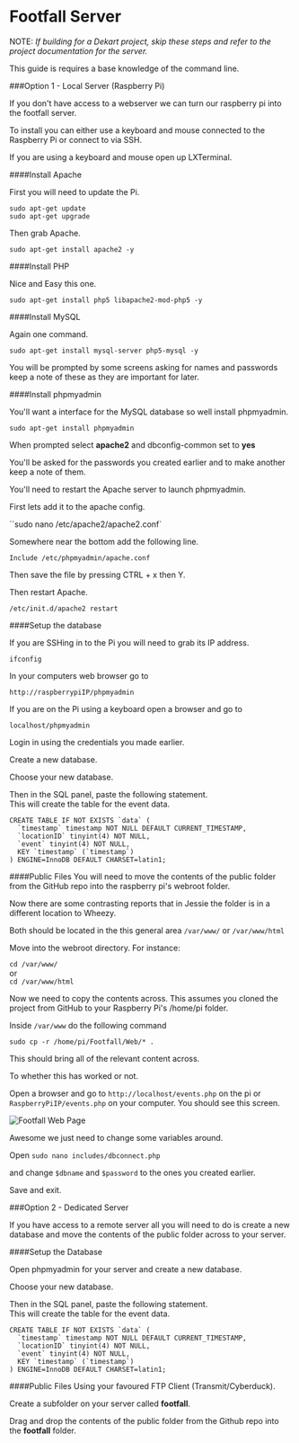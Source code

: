 Footfall Server
===

NOTE: *If building for a Dekart project, skip these steps and refer to the project documentation for the server.*

This guide is requires a base knowledge of the command line.

###Option 1 - Local Server (Raspberry Pi)

If you don't have access to a webserver we can turn our raspberry pi into the footfall server.

To install you can either use a keyboard and mouse connected to the Raspberry Pi or connect to via SSH.

If you are using a keyboard and mouse open up LXTerminal.

####Install Apache

First you will need to update the Pi.

````
sudo apt-get update
sudo apt-get upgrade
````

Then grab Apache.

````sudo apt-get install apache2 -y````

####Install PHP

Nice and Easy this one.

````sudo apt-get install php5 libapache2-mod-php5 -y````

####Install MySQL

Again one command.

````sudo apt-get install mysql-server php5-mysql -y````

You will be prompted by some screens asking for names and passwords keep a note of these as they are important for later.

####Install phpmyadmin

You'll want a interface for the MySQL database so well install phpmyadmin.

````sudo apt-get install phpmyadmin````

When prompted select **apache2** and dbconfig-common set to **yes**

You'll be asked for the passwords you created earlier and to make another keep a note of them.

You'll need to restart the Apache server to launch phpmyadmin.

First lets add it to the apache config.

``sudo nano /etc/apache2/apache2.conf`

Somewhere near the bottom add the following line.

`Include /etc/phpmyadmin/apache.conf`

Then save the file by pressing CTRL + x then Y.

Then restart Apache.

`/etc/init.d/apache2 restart`

####Setup the database

If you are SSHing in to the Pi you will need to grab its IP address.

`ifconfig`


In your computers web browser go to 

`http://raspberrypiIP/phpmyadmin`

If you are on the Pi using a keyboard open a browser and go to

`localhost/phpmyadmin`

Login in using the credentials you made earlier.

Create a new database.

Choose your new database.

Then in the SQL panel, paste the following statement. <br>This will create the table for the event data.

````
CREATE TABLE IF NOT EXISTS `data` (
  `timestamp` timestamp NOT NULL DEFAULT CURRENT_TIMESTAMP,
  `locationID` tinyint(4) NOT NULL,
  `event` tinyint(4) NOT NULL,
  KEY `timestamp` (`timestamp`)
) ENGINE=InnoDB DEFAULT CHARSET=latin1;
````

####Public Files
You will need to move the contents of the public folder from the GitHub repo into the raspberry pi's webroot folder.

Now there are some contrasting reports that in Jessie the folder is in a different location to Wheezy. 

Both should be located in the this general area `/var/www/` or `/var/www/html`

Move into the webroot directory. For instance:

`cd /var/www/`
<br>or<br>
`cd /var/www/html`

Now we need to copy the contents across. This assumes you cloned the project from GitHub to your Raspberry Pi's /home/pi folder.

Inside `/var/www` do the following command

`sudo cp -r /home/pi/Footfall/Web/* .`

This should bring all of the relevant content across.

To whether this has worked or not.

Open a browser and go to `http://localhost/events.php` on the pi or `RaspberryPiIP/events.php` on your computer. You should see this screen.

![Footfall Web Page](../images/footfallweb.png)

Awesome we just need to change some variables around.

Open `sudo nano includes/dbconnect.php`

and change `$dbname` and `$password` to the ones you created earlier.

Save and exit.


###Option 2 - Dedicated Server

If you have access to a remote server all you will need to do is create a new database and move the contents of the public folder across to your server.

####Setup the Database

Open phpmyadmin for your server and create a new database.

Choose your new database.

Then in the SQL panel, paste the following statement. <br>This will create the table for the event data.

````
CREATE TABLE IF NOT EXISTS `data` (
  `timestamp` timestamp NOT NULL DEFAULT CURRENT_TIMESTAMP,
  `locationID` tinyint(4) NOT NULL,
  `event` tinyint(4) NOT NULL,
  KEY `timestamp` (`timestamp`)
) ENGINE=InnoDB DEFAULT CHARSET=latin1;
````

####Public Files
Using your favoured FTP Client (Transmit/Cyberduck). 

Create a subfolder on your server called **footfall**.

Drag and drop the contents of the public folder from the Github repo into the **footfall** folder.


